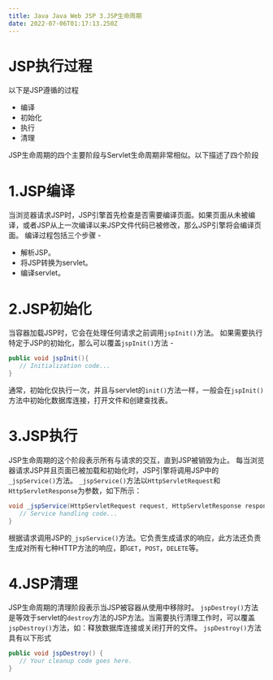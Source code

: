 ```yaml
---
title: Java Java Web JSP 3.JSP生命周期
date: 2022-07-06T01:17:13.250Z
---
```

# JSP执行过程
以下是JSP遵循的过程 
* 编译
* 初始化
* 执行
* 清理

JSP生命周期的四个主要阶段与Servlet生命周期非常相似。以下描述了四个阶段 

# 1.JSP编译
当浏览器请求JSP时，JSP引擎首先检查是否需要编译页面。如果页面从未被编译，或者JSP从上一次编译以来JSP文件代码已被修改，那么JSP引擎将会编译页面。
编译过程包括三个步骤 -
* 解析JSP。
* 将JSP转换为servlet。
* 编译servlet。

# 2.JSP初始化
当容器加载JSP时，它会在处理任何请求之前调用`jspInit()`方法。 如果需要执行特定于JSP的初始化，那么可以覆盖`jspInit()`方法 -
~~~java
public void jspInit(){
   // Initialization code...
}
~~~
通常，初始化仅执行一次，并且与servlet的`init()`方法一样，一般会在`jspInit()`方法中初始化数据库连接，打开文件和创建查找表。

# 3.JSP执行
JSP生命周期的这个阶段表示所有与请求的交互，直到JSP被销毁为止。
每当浏览器请求JSP并且页面已被加载和初始化时，JSP引擎将调用JSP中的`_jspService()`方法。
`_jspService()`方法以`HttpServletRequest`和`HttpServletResponse`为参数，如下所示：
~~~java
void _jspService(HttpServletRequest request, HttpServletResponse response) {
   // Service handling code...
}
~~~
根据请求调用JSP的`_jspService()`方法。它负责生成请求的响应，此方法还负责生成对所有七种HTTP方法的响应，即`GET`，`POST`，`DELETE`等。

# 4.JSP清理
JSP生命周期的清理阶段表示当JSP被容器从使用中移除时。
`jspDestroy()`方法是等效于servlet的`destroy`方法的JSP方法。当需要执行清理工作时，可以覆盖`jspDestroy()`方法，如：释放数据库连接或关闭打开的文件。
`jspDestroy()`方法具有以下形式 
~~~java
public void jspDestroy() {
   // Your cleanup code goes here.
}
~~~

